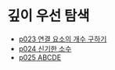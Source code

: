 # 깊이 우선 탐색
- [p023 연결 요소의 개수 구하기](https://www.acmicpc.net/problem/11724)
- [p024 신기한 소수](https://www.acmicpc.net/problem/2023)
- [p025 ABCDE](https://www.acmicpc.net/problem/13023)